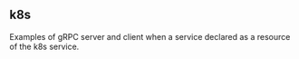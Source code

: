 ## k8s

Examples of gRPC server and client when a service declared as a resource of the k8s service.